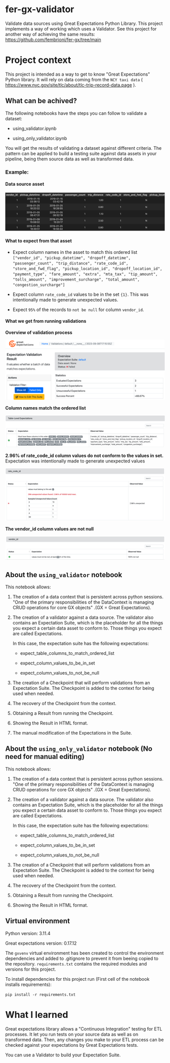 # fer-gx-validator

Validate data sources using Great Expectations Python Library. This project implements a way of working which uses a Validator. See this project for another way of achieving the same results: https://github.com/fembrioni/fer-gx/tree/main

# Project context

This project is intended as a way to get to know "Great Expectations" Python library. It will rely on data coming from the `NCY taxi data` ( https://www.nyc.gov/site/tlc/about/tlc-trip-record-data.page ).

## What can be achived?

The following notebooks have the steps you can follow to validate a dataset:

- using_validator.ipynb

- using_only_validator.ipynb

You will get the results of validating a dataset against different criteria. The pattern can be applied to build a testing suite against data assets in your pipeline, being them source data as well as transformed data.

### Example:

#### Data source asset

![Screenshot of NYC taxi data asset](image.png)

#### What to expect from that asset

- Expect column names in the asset to match this ordered list `["vendor_id", "pickup_datetime", "dropoff_datetime", "passenger_count", "trip_distance", "rate_code_id", "store_and_fwd_flag", "pickup_location_id", "dropoff_location_id", "payment_type", "fare_amount", "extra", "mta_tax", "tip_amount", "tolls_amount", "improvement_surcharge", "total_amount", "congestion_surcharge"]`

- Expect column `rate_code_id` values to be in the set `{1}`. This was intentionally made to generate unexpected values.

- Expect `95%` of the records to `not be null` for column `vendor_id`.

#### What we get from running validations

**Overview of validation process**

![Overview of validation process](image-1.png)

**Column names match the ordered list**

![Column names match the ordered list](image-2.png)

**2.96% of rate_code_id column values do not conform to the values in set.** Expectation was intentionally made to generate unexpected values

![2.96% of rate_code_id column values do not conform to the values in set](image-3.png)

**The vendor_id column values are not null**

![vendor_id column values are not null](image-4.png)

## About the `using_validator` notebook

This notebook allows:

1) The creation of a data context that is persistent across python sessions. "One of the primary responsibilities of the DataContext is managing CRUD operations for core GX objects" .(GX = Great Expectations).

2) The creation of a validator against a data source. The validator also contains an Expectation Suite, which is the placeholder for all the things you expect a certain data asset to conform to. Those things you expect are called Expectations.

    In this case, the expectation suite has the following expectations:

    - expect_table_columns_to_match_ordered_list

    - expect_column_values_to_be_in_set

    - expect_column_values_to_not_be_null

3) The creation of a Checkpoint that will perform validations from an Expectation Suite. The Checkpoint is added to the context for being used when needed.

4) The recovery of the Checkpoint from the context.

5) Obtaining a Result from running the Checkpoint.

6) Showing the Result in HTML format.

7) The manual modification of the Expectations in the Suite.

## About the `using_only_validator` notebook (No need for manual editing)

This notebook allows:

1) The creation of a data context that is persistent across python sessions. "One of the primary responsibilities of the DataContext is managing CRUD operations for core GX objects" .(GX = Great Expectations).

2) The creation of a validator against a data source. The validator also contains an Expectation Suite, which is the placeholder for all the things you expect a certain data asset to conform to. Those things you expect are called Expectations.

    In this case, the expectation suite has the following expectations:

    - expect_table_columns_to_match_ordered_list

    - expect_column_values_to_be_in_set

    - expect_column_values_to_not_be_null

3) The creation of a Checkpoint that will perform validations from an Expectation Suite. The Checkpoint is added to the context for being used when needed.

4) The recovery of the Checkpoint from the context.

5) Obtaining a Result from running the Checkpoint.

6) Showing the Result in HTML format.

## Virtual environment

Python version: 3.11.4

Great expectations version: 0.17.12

The `gxvenv` virtual environment has been created to control the environment dependencies and added to .gitignore to prevent it from beeing copied to the repository.
`requirements.txt` contains the required modules and versions for this project.

To install dependencies for this project run (First cell of the notebook installs requirements):

`pip install -r requirements.txt`

# What I learned

Great expectations library allows a "Continuous Integration" testing for ETL processes. It let you run tests on your source data as well as on transformed data. Then, any changes you make to your ETL process can be checked against your expectations by Great Expectations tests.

You can use a Validator to build your Expectation Suite.
